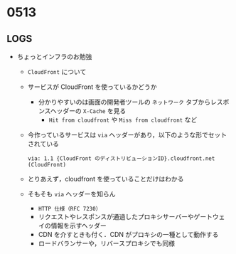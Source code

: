 # 0513

## LOGS

- ちょっとインフラのお勉強
  - `CloudFront` について
  - サービスが CloudFront を使っているかどうか
    - 分かりやすいのは画面の開発者ツールの `ネットワーク` タブからレスポンスヘッダーの `X-Cache` を見る
      - `Hit from cloudfront` や `Miss from cloudfront` など
  - 今作っているサービスは `via` ヘッダーがあり，以下のような形でセットされている

    ```
    via: 1.1 {CloudFront のディストリビューションID}.cloudfront.net (CloudFront)
    ```

  - とりあえず，cloudfront を使っていることだけはわかる
  - そもそも `via` ヘッダーを知らん
    - `HTTP 仕様（RFC 7230）`
    - リクエストやレスポンスが通過したプロキシサーバーやゲートウェイの情報を示すヘッダー
    - CDN を介すときも付く．CDN がプロキシの一種として動作する
    - ロードバランサーや，リバースプロキシでも同様
